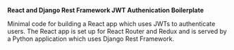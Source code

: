 **React and Django Rest Framework JWT Authenication Boilerplate**

Minimal code for building a React app which uses JWTs to authenticate users. The React app is set up for React Router and Redux and is served by a Python application which uses Django Rest Framework. 
